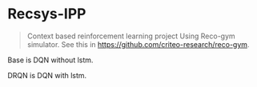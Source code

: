 # Recsys-IPP
> Context based reinforcement learning project
Using Reco-gym simulator. See this in https://github.com/criteo-research/reco-gym.

Base is DQN without lstm.

DRQN is DQN with lstm.
